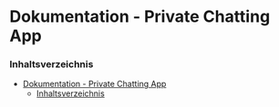# Dokumentation - Private Chatting App

### Inhaltsverzeichnis
- [Dokumentation - Private Chatting App](#dokumentation---private-chatting-app)
    - [Inhaltsverzeichnis](#inhaltsverzeichnis)

